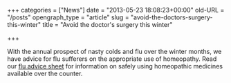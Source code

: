 +++
categories = ["News"]
date = "2013-05-23 18:08:23+00:00"
old-URL = "/posts"
opengraph_type = "article"
slug = "avoid-the-doctors-surgery-this-winter"
title = "Avoid the doctor's surgery this winter"

+++

With the annual prospect of nasty colds and flu over the winter months, we have advice for flu sufferers on the appropriate use of homeopathy. Read our [flu advice sheet](http://localhost/export/sites/bha_site/how_we_can_help/advice_sheets/Flu_advice_sheet.pdf) for information on safely using homeopathic medicines available over the counter.

